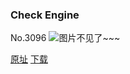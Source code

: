 ### Check Engine
No.3096
![图片不见了~~~](https://imgs.xkcd.com/comics/check_engine.png)

[原址](https://xkcd.com//3096) [下载](https://imgs.xkcd.com/comics/check_engine.png)

